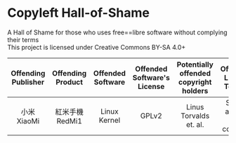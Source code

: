 # Copyleft Hall-of-Shame
A Hall of Shame for those who uses free==libre software without complying their terms  
This project is licensed under Creative Commons BY-SA 4.0+

| Offending Publisher | Offending Product | Offended Software | Offended Software's License | Potentially offended copyright holders | Offending License Term(s) | Offending Proof | Comments |
| :-: | :-: | :-: | :-: | :-: | :-: | :-: | :-: |
| 小米<br>XiaoMi | 紅米手機<br>RedMi1 | Linux Kernel | GPLv2 | Linus Torvalds et. al. | Source acquiry not complied | [\[1\]](https://github.com/MiCode/Xiaomi_Kernel_OpenSource/issues/4) | BSP Provider: Mediatek |
